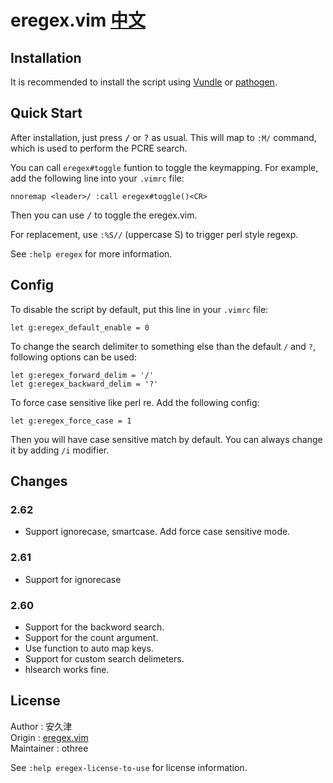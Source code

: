 # eregex.vim    [中文](./README_cn.md)

## Installation

It is recommended to install the script using [Vundle][] or [pathogen][].

[Vundle]:https://github.com/gmarik/vundle
[pathogen]:https://github.com/tpope/vim-pathogen

## Quick Start

After installation, just press <kbd>/</kbd> or <kbd>?</kbd> as usual.
This will map to `:M/` command, which is used to perform the PCRE search.

You can call `eregex#toggle` funtion to toggle the keymapping. For example, 
add the following line into your `.vimrc` file:

    nnoremap <leader>/ :call eregex#toggle()<CR>

Then you can use <kbd><leader>/</kbd> to toggle the eregex.vim.

For replacement, use `:%S//` (uppercase S) to trigger perl style regexp.

See `:help eregex` for more information.

## Config

To disable the script by default, put this line in your `.vimrc` file:

    let g:eregex_default_enable = 0

To change the search delimiter to something else than the default `/` and `?`,
following options can be used:

    let g:eregex_forward_delim = '/'
    let g:eregex_backward_delim = '?'

To force case sensitive like perl re. Add the following config:

    let g:eregex_force_case = 1

Then you will have case sensitive match by default. You can always change it by adding `/i` modifier.

## Changes

### 2.62

* Support ignorecase, smartcase. Add force case sensitive mode.

### 2.61

* Support for ignorecase

### 2.60

* Support for the backword search.
* Support for the count argument.
* Use function to auto map keys.
* Support for custom search delimeters.
* hlsearch works fine.

## License

Author     : 安久津  
Origin     : [eregex.vim][origin]  
Maintainer : othree  

See `:help eregex-license-to-use` for license information.

[origin]:http://www.vector.co.jp/soft/unix/writing/se265654.html
